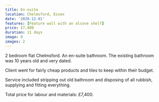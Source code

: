 ```yaml
---
title: En-suite
location: Chelmsford, Essex
date: '2020-12-01'
features: [Feature wall with an alcove shelf]
price: £7,400
duration: 11 days
image: 0
images: 2
---
```


2 bedroom flat Chelmsford. An en-suite bathroom. The existing bathroom was 10 years old and very dated.

Client went for fairly cheap products and tiles to keep within their budget.

Service included stripping out old bathroom and disposing of all rubbish, supplying and fitting everything.

Total price for labour and materials: £7,400.
